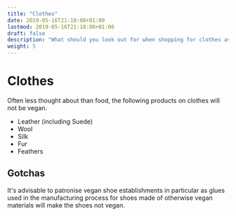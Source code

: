 ```yaml
---
title: "Clothes"
date: 2019-05-16T21:18:00+01:00
lastmod: 2019-05-16T21:18:00+01:00
draft: false
description: "What should you look out for when shopping for clothes as a vegan?"
weight: 5
---
```


# Clothes

Often less thought about than food, the following products on clothes will not be vegan.

- Leather (including Suede)
- Wool
- Silk
- Fur
- Feathers



## Gotchas

It's advisable to patronise vegan shoe establishments in particular as glues used in the manufacturing process for shoes made of otherwise vegan materials will make the shoes not vegan.
